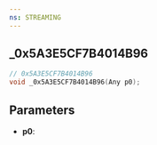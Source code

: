 ```yaml
---
ns: STREAMING
---
```

## _0x5A3E5CF7B4014B96

```c
// 0x5A3E5CF7B4014B96
void _0x5A3E5CF7B4014B96(Any p0);
```

## Parameters
* **p0**:
